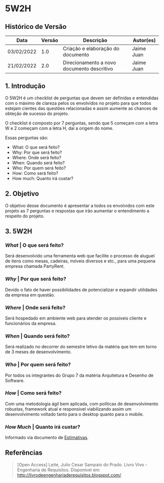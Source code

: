 # 5W2H

## Histórico de Versão

| Data       | Versão | Descrição                         | Autor(es)      |
| ---------- | ------ | --------------------------------- | ---------- |
| 03/02/2022 | 1.0    | Criação e elaboração do documento | Jaime Juan |
| 21/02/2022 | 2.0    | Direcionamento a novo documento descritivo | Jaime Juan |
## 1. Introdução

O 5W2H é um checklist de perguntas que devem ser definidas e entendidas com o máximo de clareza pelos os envolvidos no projeto para que todos estejam cientes das questões relacionadas e assim aumente as chances de obteção de sucesso do projeto.

O checklist é composto por 7 perguntas, sendo que 5 começam com a letra W e 2 começam com a letra H, daí a origem do nome.

Essas perguntas são:

-   What: O que será feito?
-   Why: Por que será feito?
-   Where: Onde será feito?
-   When: Quando será feito?
-   Who: Por quem será feito?
-   How: Como será feito?
-   How much: Quanto irá custar?

## 2. Objetivo

O objetivo desse documento é apresentar a todos os envolvidos com este projeto as 7 perguntas e respostas que irão aumentar o entendimento a respeito do projeto.

## 3. 5W2H

### _What_ | O que será feito?

Será desenvolvido uma ferramenta web que facilite o processo de aluguel de itens como mesas, cadeiras, móveis diversos e etc., para uma pequena empresa chamada PartyRent.

### _Why_ | Por que será feito?

Devido o fato de haver possibilidades de potencializar e expandir utilidades da empresa em questão.

### _Where_ | Onde será feito?

Será hospedado em ambiente web para atender os possíveis cliente e funcionários da empresa.

### _When_ | Quando será feito?

Será realizado no decorrer do semestre letivo da matéria que tem em torno de 3 meses de desenvolvimento.

### _Who_ | Por quem será feito?

Por todos os integrantes do Grupo 7 da matéria Arquitetura e Desenho de Software.

### _How_ | Como será feito?

Com uma metodologia ágil bem aplicada, com políticas de desenvolvimento robustas, framework atual e responsivel viabilizando assim um desenvolvimento voltado tanto para o desktop quanto para o mobile.

### _How Much_ | Quanto irá custar?

Informado via documento de [Estimativas](Base/Elicitacao/Estimativas.md).

## Referências

> [Open Access] Leite, Julio Cesar Sampaio do Prado. Livro Vivo - Engenharia de Requisitos. Disponível em: <http://livrodeengenhariaderequisitos.blogspot.com/>.
